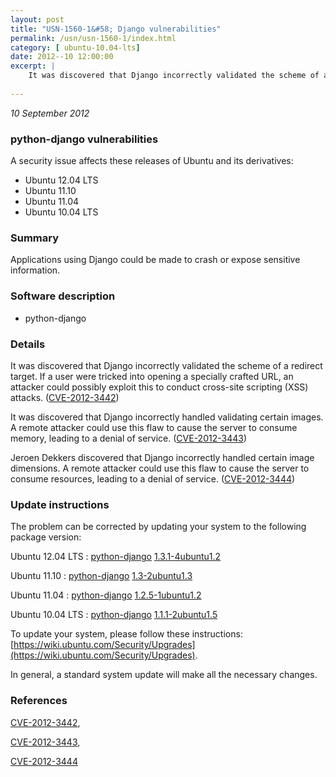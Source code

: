 ```yaml
---
layout: post
title: "USN-1560-1&#58; Django vulnerabilities"
permalink: /usn/usn-1560-1/index.html
category: [ ubuntu-10.04-lts]
date: 2012--10 12:00:00
excerpt: |
    It was discovered that Django incorrectly validated the scheme of a redirect target. If a user were tricked into opening a specially crafted URL, an attacker could possibly exploit this to conduct cross-site scripting (XSS) attacks. ([CVE-2012-3442](http://people.ubuntu.com/~ubuntu-security/cve/CVE-2012-3442))
    
--- 
```

 
 

*10 September 2012*

### python-django vulnerabilities

A security issue affects these releases of Ubuntu and its derivatives:

* Ubuntu 12.04 LTS
* Ubuntu 11.10
* Ubuntu 11.04
* Ubuntu 10.04 LTS

### Summary

Applications using Django could be made to crash or expose sensitive information.

### Software description

* python-django 

### Details

It was discovered that Django incorrectly validated the scheme of a redirect target. If a user were tricked into opening a specially crafted URL, an attacker could possibly exploit this to conduct cross-site scripting (XSS) attacks. ([CVE-2012-3442](http://people.ubuntu.com/~ubuntu-security/cve/CVE-2012-3442))

It was discovered that Django incorrectly handled validating certain images. A remote attacker could use this flaw to cause the server to consume memory, leading to a denial of service. ([CVE-2012-3443](http://people.ubuntu.com/~ubuntu-security/cve/CVE-2012-3443))

Jeroen Dekkers discovered that Django incorrectly handled certain image dimensions. A remote attacker could use this flaw to cause the server to consume resources, leading to a denial of service. ([CVE-2012-3444](http://people.ubuntu.com/~ubuntu-security/cve/CVE-2012-3444)) 

### Update instructions

The problem can be corrected by updating your system to the following package version:

Ubuntu 12.04 LTS
 : [python-django](https://launchpad.net/ubuntu/+source/python-django) <span> [1.3.1-4ubuntu1.2](https://launchpad.net/ubuntu/+source/python-django/1.3.1-4ubuntu1.2) </span> 

Ubuntu 11.10
 : [python-django](https://launchpad.net/ubuntu/+source/python-django) <span> [1.3-2ubuntu1.3](https://launchpad.net/ubuntu/+source/python-django/1.3-2ubuntu1.3) </span> 

Ubuntu 11.04
 : [python-django](https://launchpad.net/ubuntu/+source/python-django) <span> [1.2.5-1ubuntu1.2](https://launchpad.net/ubuntu/+source/python-django/1.2.5-1ubuntu1.2) </span> 

Ubuntu 10.04 LTS
 : [python-django](https://launchpad.net/ubuntu/+source/python-django) <span> [1.1.1-2ubuntu1.5](https://launchpad.net/ubuntu/+source/python-django/1.1.1-2ubuntu1.5) </span> 

To update your system, please follow these instructions: [https://wiki.ubuntu.com/Security/Upgrades](https://wiki.ubuntu.com/Security/Upgrades).

In general, a standard system update will make all the necessary changes. 

### References

 
 [CVE-2012-3442](http://people.ubuntu.com/~ubuntu-security/cve/CVE-2012-3442), 

 [CVE-2012-3443](http://people.ubuntu.com/~ubuntu-security/cve/CVE-2012-3443), 

 [CVE-2012-3444](http://people.ubuntu.com/~ubuntu-security/cve/CVE-2012-3444)
 

